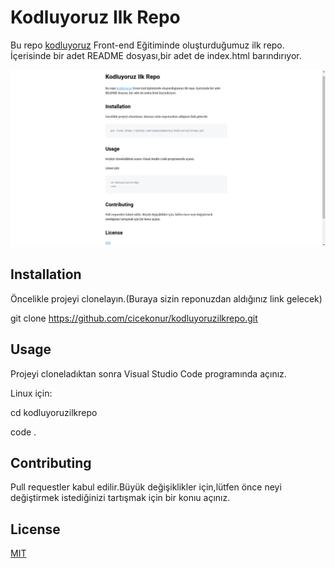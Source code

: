 # Kodluyoruz Ilk Repo

Bu repo [kodluyoruz](https://www.kodluyoruz.org/) Front-end Eğitiminde oluşturduğumuz ilk repo. İçerisinde bir adet
README dosyası,bir adet de index.html barındırıyor.

![Kodluyoruz](https://raw.githubusercontent.com/Kodluyoruz/taskforce/main/git/odev1/figures/markdown.png)

## Installation

Öncelikle projeyi clonelayın.(Buraya sizin reponuzdan aldığınız link gelecek)

git clone https://github.com/cicekonur/kodluyoruzilkrepo.git

## Usage

Projeyi cloneladıktan sonra Visual Studio Code programında açınız.

Linux için:

cd kodluyoruzilkrepo

code .

## Contributing

Pull requestler kabul edilir.Büyük değişiklikler için,lütfen önce neyi değiştirmek istediğinizi tartışmak için bir konıu açınız.

## License

[MIT](https://choosealicense.com/licenses/mit/)